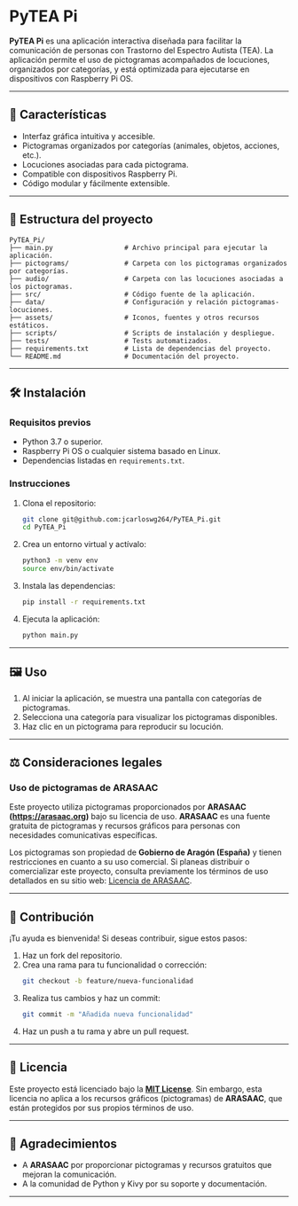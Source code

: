 
# PyTEA Pi
**PyTEA Pi** es una aplicación interactiva diseñada para facilitar la comunicación de personas con Trastorno del Espectro Autista (TEA). La aplicación permite el uso de pictogramas acompañados de locuciones, organizados por categorías, y está optimizada para ejecutarse en dispositivos con Raspberry Pi OS.

---

## 🚀 Características
- Interfaz gráfica intuitiva y accesible.
- Pictogramas organizados por categorías (animales, objetos, acciones, etc.).
- Locuciones asociadas para cada pictograma.
- Compatible con dispositivos Raspberry Pi.
- Código modular y fácilmente extensible.

---

## 📂 Estructura del proyecto
```plaintext
PyTEA_Pi/
├── main.py                  # Archivo principal para ejecutar la aplicación.
├── pictograms/              # Carpeta con los pictogramas organizados por categorías.
├── audio/                   # Carpeta con las locuciones asociadas a los pictogramas.
├── src/                     # Código fuente de la aplicación.
├── data/                    # Configuración y relación pictogramas-locuciones.
├── assets/                  # Iconos, fuentes y otros recursos estáticos.
├── scripts/                 # Scripts de instalación y despliegue.
├── tests/                   # Tests automatizados.
├── requirements.txt         # Lista de dependencias del proyecto.
└── README.md                # Documentación del proyecto.
```

---

## 🛠️ Instalación
### Requisitos previos
- Python 3.7 o superior.
- Raspberry Pi OS o cualquier sistema basado en Linux.
- Dependencias listadas en `requirements.txt`.

### Instrucciones
1. Clona el repositorio:
   ```bash
   git clone git@github.com:jcarloswg264/PyTEA_Pi.git
   cd PyTEA_Pi
   ```
2. Crea un entorno virtual y actívalo:
   ```bash
   python3 -m venv env
   source env/bin/activate
   ```
3. Instala las dependencias:
   ```bash
   pip install -r requirements.txt
   ```
4. Ejecuta la aplicación:
   ```bash
   python main.py
   ```

---

## 🖼️ Uso
1. Al iniciar la aplicación, se muestra una pantalla con categorías de pictogramas.
2. Selecciona una categoría para visualizar los pictogramas disponibles.
3. Haz clic en un pictograma para reproducir su locución.

---

## ⚖️ Consideraciones legales
### Uso de pictogramas de ARASAAC
Este proyecto utiliza pictogramas proporcionados por **ARASAAC (https://arasaac.org)** bajo su licencia de uso. **ARASAAC** es una fuente gratuita de pictogramas y recursos gráficos para personas con necesidades comunicativas específicas. 

Los pictogramas son propiedad de **Gobierno de Aragón (España)** y tienen restricciones en cuanto a su uso comercial. Si planeas distribuir o comercializar este proyecto, consulta previamente los términos de uso detallados en su sitio web: [Licencia de ARASAAC](https://arasaac.org/licencia).

---

## 🧩 Contribución
¡Tu ayuda es bienvenida! Si deseas contribuir, sigue estos pasos:
1. Haz un fork del repositorio.
2. Crea una rama para tu funcionalidad o corrección:
   ```bash
   git checkout -b feature/nueva-funcionalidad
   ```
3. Realiza tus cambios y haz un commit:
   ```bash
   git commit -m "Añadida nueva funcionalidad"
   ```
4. Haz un push a tu rama y abre un pull request.

---

## 📜 Licencia
Este proyecto está licenciado bajo la **[MIT License](LICENSE)**. Sin embargo, esta licencia no aplica a los recursos gráficos (pictogramas) de **ARASAAC**, que están protegidos por sus propios términos de uso.

---

## 🙌 Agradecimientos
- A **ARASAAC** por proporcionar pictogramas y recursos gratuitos que mejoran la comunicación.
- A la comunidad de Python y Kivy por su soporte y documentación.

---
